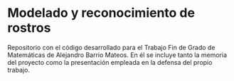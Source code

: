 # Modelado y reconocimiento de rostros
Repositorio con el código desarrollado para el Trabajo Fin de Grado de Matemáticas de Alejandro Barrio Mateos. En él se incluye tanto la memoria del proyecto como la presentación empleada en la defensa del propio trabajo.
